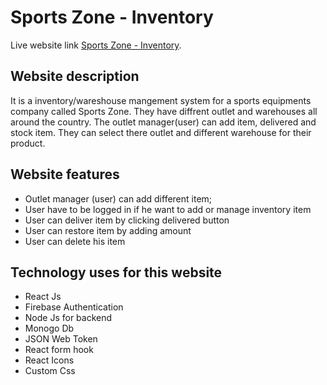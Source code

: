 # Sports Zone - Inventory

Live website link [Sports Zone - Inventory](https://sports-zone-inventory.netlify.app/).

## Website description

It is a inventory/wareshouse mangement system for a sports equipments company called Sports Zone. They have diffrent outlet and warehouses all around the country. The outlet manager(user) can add item, delivered and stock item. They can select there outlet and different warehouse for their product.

## Website features

- Outlet manager (user) can add different item;
- User have to be logged in if he want to add or manage inventory item
- User can deliver item by clicking delivered button
- User can restore item by adding amount
- User can delete his item

## Technology uses for this website

- React Js
- Firebase Authentication
- Node Js for backend
- Monogo Db
- JSON Web Token
- React form hook
- React Icons
- Custom Css
